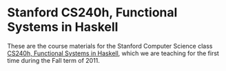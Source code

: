 # Stanford CS240h, Functional Systems in Haskell

These are the course materials for the Stanford Computer Science
class [CS240h, Functional Systems in
Haskell](http://www.scs.stanford.edu/11au-cs240h/), which we are
teaching for the first time during the Fall term of 2011.
